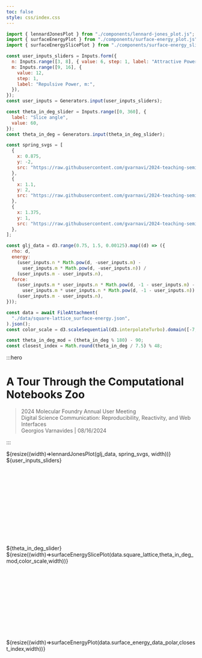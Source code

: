 ```yaml
---
toc: false
style: css/index.css
---
```


```js
import { lennardJonesPlot } from "./components/lennard-jones_plot.js";
import { surfaceEnergyPlot } from "./components/surface-energy_plot.js";
import { surfaceEnergySlicePlot } from "./components/surface-energy_slice.js";
```

```js
const user_inputs_sliders = Inputs.form({
  n: Inputs.range([3, 8], { value: 6, step: 1, label: "Attractive Power, n:" }),
  m: Inputs.range([9, 16], {
    value: 12,
    step: 1,
    label: "Repulsive Power, m:",
  }),
});
const user_inputs = Generators.input(user_inputs_sliders);

const theta_in_deg_slider = Inputs.range([0, 360], {
  label: "Slice angle",
  value: 60,
});
const theta_in_deg = Generators.input(theta_in_deg_slider);
```

```js
const spring_svgs = [
  {
    x: 0.875,
    y: -2,
    src: "https://raw.githubusercontent.com/gvarnavi/2024-teaching-seminar/main/static/img/spring_compressed_darkbg.svg",
  },
  {
    x: 1.1,
    y: 2,
    src: "https://raw.githubusercontent.com/gvarnavi/2024-teaching-seminar/main/static/img/spring_equilibrium_darkbg.svg",
  },
  {
    x: 1.375,
    y: 1,
    src: "https://raw.githubusercontent.com/gvarnavi/2024-teaching-seminar/main/static/img/spring_expanded_darkbg.svg",
  },
];

const glj_data = d3.range(0.75, 1.5, 0.00125).map((d) => ({
  rho: d,
  energy:
    (user_inputs.n * Math.pow(d, -user_inputs.m) -
      user_inputs.m * Math.pow(d, -user_inputs.n)) /
    (user_inputs.m - user_inputs.n),
  force:
    (user_inputs.m * user_inputs.n * Math.pow(d, -1 - user_inputs.m) -
      user_inputs.m * user_inputs.n * Math.pow(d, -1 - user_inputs.n)) /
    (user_inputs.m - user_inputs.n),
}));

const data = await FileAttachment(
  "./data/square-lattice_surface-energy.json",
).json();
const color_scale = d3.scaleSequential(d3.interpolateTurbo).domain([-7, -2]);

const theta_in_deg_mod = (theta_in_deg % 180) - 90;
const closest_index = Math.round(theta_in_deg / 7.5) % 48;
```

:::hero

# A Tour Through the Computational Notebooks Zoo

> 2024 Molecular Foundry Annual User Meeting  
> Digital Science Communication: Reproducibility, Reactivity, and Web Interfaces  
> Georgios Varnavides | 08/16/2024

:::

<div class="grid grid-cols-3" style="grid-auto-rows: auto;">
  <div class="card img-container" style="min-height:250px;">
    ${resize((width)=>lennardJonesPlot(glj_data, spring_svgs, width))}
    ${user_inputs_sliders}
  </div>
  <div class="card img-container" style="min-height:250px;">
    ${theta_in_deg_slider}
    ${resize((width)=>surfaceEnergySlicePlot(data.square_lattice,theta_in_deg_mod,color_scale,width))}
  </div>
  <div class="card img-container" style="min-height:250px;">
    ${resize((width)=>surfaceEnergyPlot(data.surface_energy_data_polar,closest_index,width))}
  </div>
</div>
